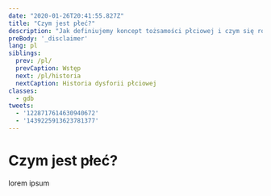 ```yaml
---
date: "2020-01-26T20:41:55.827Z"
title: "Czym jest płeć?"
description: "Jak definiujemy koncept tożsamości płciowej i czym się różni od płci?"
preBody: '_disclaimer'
lang: pl
siblings:
  prev: /pl/
  prevCaption: Wstęp
  next: /pl/historia
  nextCaption: Historia dysforii płciowej
classes:
  - gdb
tweets:
  - '1228717614630940672'
  - '1439225913623781377'
---
```


# Czym jest płeć?

lorem ipsum
